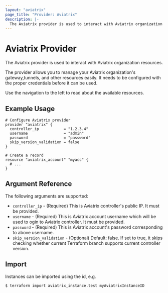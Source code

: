 ```yaml
---
layout: "aviatrix"
page_title: "Provider: Aviatrix"
description: |-
  The Aviatrix provider is used to interact with Aviatrix organization resources
---
```


# Aviatrix Provider

The Aviatrix provider is used to interact with Aviatrix organization resources.

The provider allows you to manage your Aviatrix organization's gateway,tunnels, and other resources easily.
It needs to be configured with the proper credentials before it can be used.

Use the navigation to the left to read about the available resources.

## Example Usage

```hcl
# Configure Aviatrix provider
provider "aviatrix" {
  controller_ip           = "1.2.3.4"
  username                = "admin"
  password                = "password"
  skip_version_validation = false
}

# Create a record
resource "aviatrix_account" "myacc" {
  # ...
}
```

## Argument Reference

The following arguments are supported:

* `controller_ip` - (Required) This is Aviatrix controller's public IP. It must be provided.
* `username` - (Required) This is  Aviatrix account username which will be used to ogin to Aviatrix controller. It must be provided.
* `password` - (Required) This is Aviatrix account's password corresponding to above username.
* `skip_version_validation` - (Optional) Default: false. If set to true, it skips checking whether current Terraform branch supports current controller version.

## Import

Instances can be imported using the id, e.g.

```
$ terraform import aviatrix_instance.test myAviatrixInstanceID
```